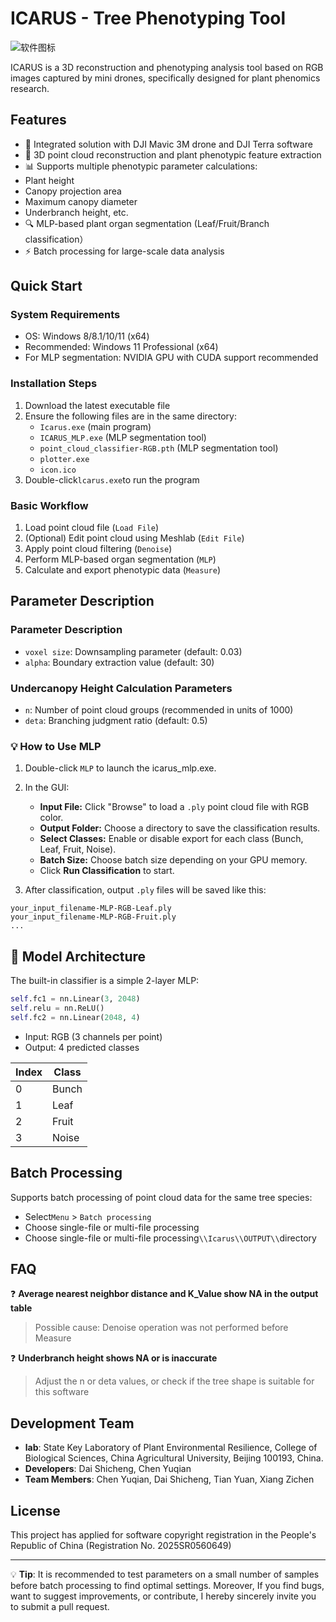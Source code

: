 # ICARUS - Tree Phenotyping Tool

![软件图标](icon.ico)

ICARUS is a 3D reconstruction and phenotyping analysis tool based on RGB images captured by mini drones, specifically designed for plant phenomics research.

## Features

- 🚁 Integrated solution with DJI Mavic 3M drone and DJI Terra software
- 🌳 3D point cloud reconstruction and plant phenotypic feature extraction
- 📊 Supports multiple phenotypic parameter calculations:
-  Plant height
-  Canopy projection area
-  Maximum canopy diameter
-  Underbranch height, etc.
- 🔍 MLP-based plant organ segmentation (Leaf/Fruit/Branch classification）
- ⚡ Batch processing for large-scale data analysis

## Quick Start

### System Requirements
- OS: Windows 8/8.1/10/11 (x64)
- Recommended: Windows 11 Professional (x64)
- For MLP segmentation: NVIDIA GPU with CUDA support recommended

### Installation Steps
1. Download the latest executable file
2. Ensure the following files are in the same directory:
   - `Icarus.exe`  (main program)
   - `ICARUS_MLP.exe` (MLP segmentation tool)
   - `point_cloud_classifier-RGB.pth` (MLP segmentation tool)
   - `plotter.exe`
   - `icon.ico`
3. Double-click`lcarus.exe`to run the program

### Basic Workflow
1. Load point cloud file  (`Load File`)
2. (Optional) Edit point cloud using Meshlab  (`Edit File`)
3. Apply point cloud filtering (`Denoise`)
4. Perform MLP-based organ segmentation (`MLP`)
5. Calculate and export phenotypic data (`Measure`)


## Parameter Description

### Parameter Description
- `voxel size`: Downsampling parameter (default: 0.03)
- `alpha`: Boundary extraction value (default: 30)
  
### Undercanopy Height Calculation Parameters
- `n`: Number of point cloud groups (recommended in units of 1000)
- `deta`: Branching judgment ratio (default: 0.5)

### 💡 How to Use MLP

1. Double-click `MLP` to launch the icarus_mlp.exe.

2. In the GUI:

   - **Input File:** Click "Browse" to load a `.ply` point cloud file with RGB color.
   - **Output Folder:** Choose a directory to save the classification results.
   - **Select Classes:** Enable or disable export for each class (Bunch, Leaf, Fruit, Noise).
   - **Batch Size:** Choose batch size depending on your GPU memory.
   - Click **Run Classification** to start.

3. After classification, output `.ply` files will be saved like this:

```
your_input_filename-MLP-RGB-Leaf.ply
your_input_filename-MLP-RGB-Fruit.ply
...
```

## 🧠 Model Architecture

The built-in classifier is a simple 2-layer MLP:

```python
self.fc1 = nn.Linear(3, 2048)
self.relu = nn.ReLU()
self.fc2 = nn.Linear(2048, 4)
```

- Input: RGB (3 channels per point)
- Output: 4 predicted classes

| Index | Class  |
|-------|--------|
| 0     | Bunch  |
| 1     | Leaf   |
| 2     | Fruit  |
| 3     | Noise  |

  
## Batch Processing

Supports batch processing of point cloud data for the same tree species:
- Select`Menu` > `Batch processing`
- Choose single-file or multi-file processing
- Choose single-file or multi-file processing`\\Icarus\\OUTPUT\\`directory
## FAQ

❓ **Average nearest neighbor distance and K_Value show NA in the output table**
> Possible cause: Denoise operation was not performed before Measure

❓ **Underbranch height shows NA or is inaccurate**
> Adjust the n or deta values, or check if the tree shape is suitable for this software

## Development Team

- **lab**: State Key Laboratory of Plant Environmental Resilience, College of Biological Sciences, China Agricultural University, Beijing 100193, China.
- **Developers**: Dai Shicheng, Chen Yuqian
- **Team Members**: Chen Yuqian, Dai Shicheng, Tian Yuan, Xiang Zichen

## License
This project has applied for software copyright registration in the People's Republic of China (Registration No. 2025SR0560649)

---

💡 **Tip**: It is recommended to test parameters on a small number of samples before batch processing to find optimal settings. Moreover, If you find bugs, want to suggest improvements, or contribute, I hereby sincerely invite you to submit a pull request.


